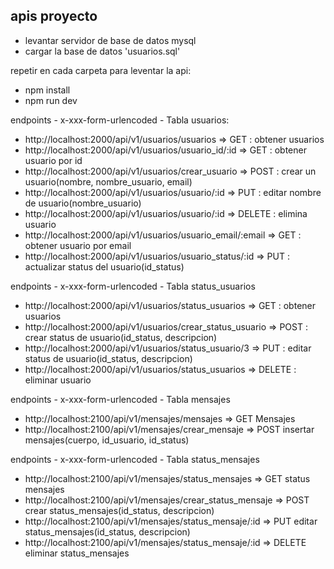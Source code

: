 ## apis proyecto

- levantar servidor de base de datos mysql
- cargar la base de datos 'usuarios.sql'

repetir en cada carpeta para leventar la api:

- npm install
- npm run dev

endpoints - x-xxx-form-urlencoded - Tabla usuarios:

- <div style="display: inline">http://localhost:2000/api/v1/usuarios/usuarios  => GET : obtener usuarios
- <div style="display: inline">http://localhost:2000/api/v1/usuarios/usuario_id/:id  => GET : obtener usuario por id
- <div style="display: inline">http://localhost:2000/api/v1/usuarios/crear_usuario  => POST : crear un usuario(nombre, nombre_usuario, email)
- <div style="display: inline">http://localhost:2000/api/v1/usuarios/usuario/:id  => PUT : editar nombre de usuario(nombre_usuario)
- <div style="display: inline">http://localhost:2000/api/v1/usuarios/usuario/:id  => DELETE : elimina usuario
- <div style="display: inline">http://localhost:2000/api/v1/usuarios/usuario_email/:email  => GET : obtener usuario por email
- <div style="display: inline">http://localhost:2000/api/v1/usuarios/usuario_status/:id  => PUT : actualizar status del usuario(id_status)

endpoints - x-xxx-form-urlencoded - Tabla status_usuarios

- <div style="display: inline">http://localhost:2000/api/v1/usuarios/status_usuarios => GET : obtener usuarios
- <div style="display: inline">http://localhost:2000/api/v1/usuarios/crear_status_usuario => POST : crear status de usuario(id_status, descripcion)
- <div style="display: inline">http://localhost:2000/api/v1/usuarios/status_usuario/3 => PUT : editar status de usuario(id_status, descripcion)
- <div style="display: inline">http://localhost:2000/api/v1/usuarios/status_usuarios => DELETE : eliminar usuario

endpoints - x-xxx-form-urlencoded - Tabla mensajes

- <div style="display: inline">http://localhost:2100/api/v1/mensajes/mensajes => GET Mensajes
- <div style="display: inline">http://localhost:2100/api/v1/mensajes/crear_mensaje => POST insertar mensajes(cuerpo, id_usuario, id_status)

endpoints - x-xxx-form-urlencoded - Tabla status_mensajes

- <div style="display: inline">http://localhost:2100/api/v1/mensajes/status_mensajes => GET status mensajes
- <div style="display: inline">http://localhost:2100/api/v1/mensajes/crear_status_mensaje => POST crear status_mensajes(id_status, descripcion)
- <div style="display: inline">http://localhost:2100/api/v1/mensajes/status_mensaje/:id => PUT editar status_mensajes(id_status, descripcion)
- <div style="display: inline">http://localhost:2100/api/v1/mensajes/status_mensaje/:id => DELETE eliminar status_mensajes
